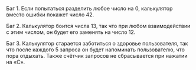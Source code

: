 Баг 1. 
Если попытаться разделить любое число на 0, калькулятор вместо ошибки покажет число 42.

Баг 2.
Калькулятор боится числа 13, так что при любом взаимодействии с этим числом, он будет его заменять на число 12.

Баг 3.
Калькулятор старается заботиться о здоровье пользователя, так что после каждого 5 запроса он будет напоминать пользователю, что пора отдыхать. Также счётчик запросов не сбрасывается при нажатии на «C».
